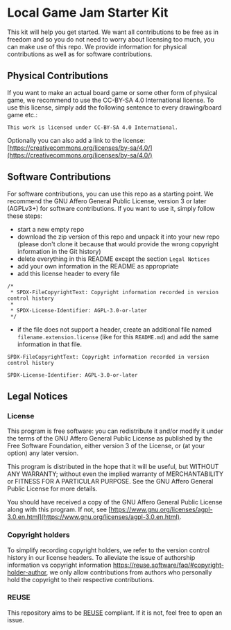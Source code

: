 Local Game Jam Starter Kit
==========================

This kit will help you get started.  We want all contributions to be free as in freedom and so you do not need to worry about licensing too much, you can make use of this repo.  We provide information for physical contributions as well as for software contributions.

Physical Contributions
----------------------

If you want to make an actual board game or some other form of physical game, we recommend to use the CC-BY-SA 4.0 International license.  To use this license, simply add the following sentence to every drawing/board game etc.:

`This work is licensed under CC-BY-SA 4.0 International.`

Optionally you can also add a link to the license: [https://creativecommons.org/licenses/by-sa/4.0/](https://creativecommons.org/licenses/by-sa/4.0/)

Software Contributions
----------------------

For software contributions, you can use this repo as a starting point.  We recommend the GNU Affero General Public License, version 3 or later (AGPLv3+) for software contributions.  If you want to use it, simply follow these steps:

* start a new empty repo
* download the zip version of this repo and unpack it into your new repo (please don't clone it because that would provide the wrong copyright information in the Git history)
* delete everything in this README except the section `Legal Notices`
* add your own information in the README as appropriate
* add this license header to every file

```
/*
 * SPDX-FileCopyrightText: Copyright information recorded in version control history
 *
 * SPDX-License-Identifier: AGPL-3.0-or-later
 */
```

* if the file does not support a header, create an additional file named `filename.extension.license` (like for this `README.md`) and add the same information in that file.

```
SPDX-FileCopyrightText: Copyright information recorded in version control history

SPDX-License-Identifier: AGPL-3.0-or-later
```

Legal Notices
-------------

### License
This program is free software: you can redistribute it and/or modify it under the terms of the GNU Affero General Public License as published by the Free Software Foundation, either version 3 of the License, or (at your option) any later version.

This program is distributed in the hope that it will be useful, but WITHOUT ANY WARRANTY; without even the implied warranty of
MERCHANTABILITY or FITNESS FOR A PARTICULAR PURPOSE.  See the GNU Affero General Public License for more details.

You should have received a copy of the GNU Affero General Public License
along with this program.  If not, see [https://www.gnu.org/licenses/agpl-3.0.en.html](https://www.gnu.org/licenses/agpl-3.0.en.html).

### Copyright holders
To simplify recording copyright holders, we refer to the version control history in our license headers. To alleviate the issue of authorship information vs copyright information https://reuse.software/faq/#copyright-holder-author, we only allow contributions from authors who personally hold the copyright to their respective contributions.

### REUSE
This repository aims to be [REUSE](https://reuse.software) compliant.  If it is not, feel free to open an issue.
